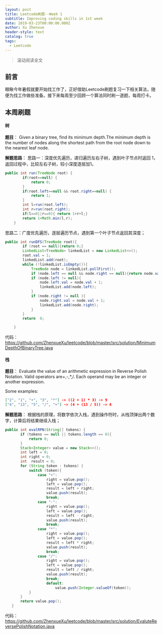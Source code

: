 ```yaml
---
layout: post
title: Leetcode刷题--Week 1
subtitle: Improving coding skills in 1st week
date: 2019-03-23T00:00:00.000Z
author: Xu Zhenxue
header-style: text
catalog: true
tags:
  - Leetcode
---
```

>滚动阅读全文
## 前言
眼瞅今年暑假就要开始找工作了，正好借助Leetcode刷题复习一下相关算法，随便为找工作做些准备。接下来每周至少回顾一个算法同时刷一道题，每周打卡。

## 本周刷题
#### 树
**题目**：
Given a binary tree, find its minimum depth.The minimum depth is the number of nodes along the shortest path from the root node down to the  nearest leaf node.

**解题思路**：
思路一：深度优先遍历，递归遍历左右子树，遇到叶子节点时返回 1，返回过程中，比较左右子树，较小深度逐层加1。

```java
public int run(TreeNode root) {
		if(root==null) {
			return 0;
		}
		if(root.left==null && root.right==null) {
			return 1;
		}
		int l=run(root.left);
		int r=run(root.right);
		if(l==0||r==0){ return 1+r+l;}
		return 1+Math.min(l,r);
	}
```

思路二：广度优先遍历，逐层遍历节点，遇到第一个叶子节点返回其深度；

```java
public int runDFS(TreeNode root){
		if (root == null){return 0;}
		LinkedList<TreeNode> linkedList = new LinkedList<>();
		root.val = 1;
		linkedList.add(root);
		while (!linkedList.isEmpty()){
			TreeNode node = linkedList.pollFirst();
			if (node.left == null && node.right == null){return node.val;}
			if (node.left != null){
				node.left.val = node.val + 1;
				linkedList.add(node.left);
			}
			if (node.right != null ){
				node.right.val = node.val + 1;
				linkedList.add(node.right);
			}
		}
		return  0;

	}

```
代码：https://github.com/ZhenxueXu/leetcode/blob/master/src/solution/MinimumDepthOfBinaryTree.java


#### 栈
**题目**：
Evaluate the value of an arithmetic expression in Reverse Polish Notation.
Valid operators are+,-,*,/. Each operand may be an integer or another expression.

Some examples:
```json
["2", "1", "+", "3", "*"] -> ((2 + 1) * 3) -> 9
["4", "13", "5", "/", "+"] -> (4 + (13 / 5)) -> 6
```
**解题思路**：
 根据栈的原理，将数字依次入栈，遇到操作符时，从栈顶弹出两个数字，计算后将结果继续入栈；

 ```java
public int evalRPN(String[] tokens) {
		if (tokens == null || tokens.length == 0){
			return 0;
		}
		Stack<Integer> value = new Stack<>();
		int left = 0;
		int right = 0;
		int  result = 0;
		for (String token : tokens) {
			switch (token){
				case "+":
					right = value.pop();
					left = value.pop();
					result = left + right;
					value.push(result);
					break;
				case "-":
					right = value.pop();
					left = value.pop();
					result = left - right;
					value.push(result);
					break;
				case "*":
					right = value.pop();
					left = value.pop();
					result = left * right;
					value.push(result);
					break;
				case "/":
					right = value.pop();
					left = value.pop();
					result = left / right;
					value.push(result);
					break;
					default:
						value.push(Integer.valueOf(token));
			}
		}
		return value.pop();
	}
```
代码：https://github.com/ZhenxueXu/leetcode/blob/master/src/solution/EvaluteReversePolishNotation.java
